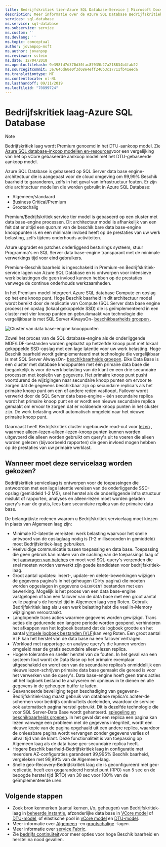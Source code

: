 ```yaml
---
title: Bedrijfskritiek tier-Azure SQL Database-Service | Microsoft Docs
description: Meer informatie over de Azure SQL Database Bedrijfskritiek-laag
services: sql-database
ms.service: sql-database
ms.subservice: service
ms.custom: ''
ms.devlang: ''
ms.topic: conceptual
author: jovanpop-msft
ms.author: jovanpop
ms.reviewer: sstein
ms.date: 12/04/2018
ms.openlocfilehash: 9e398fd7d370d30fac87035b27a218834b4fab22
ms.sourcegitcommit: 3e7646d60e0f3d68e4eff246b3c17711fb41eeda
ms.translationtype: MT
ms.contentlocale: nl-NL
ms.lasthandoff: 09/11/2019
ms.locfileid: "70899724"
---
```

# <a name="business-critical-tier---azure-sql-database"></a>Bedrijfskritiek laag-Azure SQL Database

> [!NOTE]
> Bedrijfskritiek laag wordt Premium genoemd in het DTU-aankoop model. Zie [Azure SQL database-inkoop modellen en-resources](sql-database-purchase-models.md)voor een vergelijking van het op vCore gebaseerde aankoop model met het DTU-gebaseerde aankoop model.

Azure SQL Database is gebaseerd op SQL Server data base engine-architectuur die is aangepast voor de cloud omgeving om 99,99% Beschik baarheid te garanderen, zelfs in het geval van infrastructuur fouten. Er zijn drie architectuur modellen die worden gebruikt in Azure SQL Database:
- Algemeen/standaard 
- Business Critical/Premium
- Grootschalig

Premium/Bedrijfskritiek service tier model is gebaseerd op een cluster met data base-engine processen. Dit architectuur model is afhankelijk van een feit dat er altijd een quorum van de beschik bare data base-engine knooppunten is en een minimale invloed heeft op de prestaties van uw werk belasting, zelfs tijdens onderhouds activiteiten.

Azure upgradet en patches onderliggend besturings systeem, stuur Programma's en SQL Server data base-engine transparant met de minimale verwerkings tijd voor eind gebruikers. 

Premium-Beschik baarheid is ingeschakeld in Premium-en Bedrijfskritiek-service lagen van Azure SQL Database en is ontworpen voor intensieve werk belastingen die geen invloed kunnen hebben op de prestaties vanwege de continue onderhouds werkzaamheden.

In het Premium-model integreert Azure SQL database Compute en opslag op het ene knoop punt. Hoge Beschik baarheid in dit architectuur model wordt bereikt door de replicatie van Compute (SQL Server data base engine process) en opslag (lokaal gekoppelde SSD) die is geïmplementeerd in een cluster met vier knoop punten en gebruikmaakt van technologie die vergelijkbaar is met SQL Server AlwaysOn- [beschikbaarheids groepen ](https://docs.microsoft.com/sql/database-engine/availability-groups/windows/overview-of-always-on-availability-groups-sql-server).

![Cluster van data base-engine knooppunten](media/sql-database-managed-instance/business-critical-service-tier.png)

Zowel het proces van de SQL database-engine als de onderliggende MDF/LDF-bestanden worden geplaatst op hetzelfde knoop punt met lokaal gekoppelde SSD-opslag met een lage latentie voor uw werk belasting. Hoge Beschik baarheid wordt geïmplementeerd met technologie die vergelijkbaar is met SQL Server AlwaysOn- [beschikbaarheids groepen](https://docs.microsoft.com/sql/database-engine/availability-groups/windows/overview-of-always-on-availability-groups-sql-server). Elke Data Base is een cluster met database knooppunten met één primaire data base die toegankelijk is voor de werk belasting van de klant en een drie secundaire processen met kopieën van gegevens. Het primaire knoop punt pusht voortdurend de wijzigingen naar secundaire knoop punten om ervoor te zorgen dat de gegevens beschikbaar zijn op secundaire replica's als het primaire knoop punt om een of andere reden vastloopt. Failover wordt verwerkt door de SQL Server data base-engine – één secundaire replica wordt het primaire knoop punt en er wordt een nieuwe secundaire replica gemaakt om ervoor te zorgen dat er voldoende knoop punten in het cluster zijn. De werk belasting wordt automatisch omgeleid naar het nieuwe primaire knoop punt.

Daarnaast heeft Bedrijfskritiek cluster ingebouwde read-out voor [lezen](sql-database-read-scale-out.md) , waarmee alleen-lezen-alleen-lezen-knoop punten kunnen worden uitgevoerd die alleen worden gebruikt om query's uit te voeren die alleen worden gelezen (bijvoorbeeld rapporten) die geen invloed mogen hebben op de prestaties van uw primaire werklast.

## <a name="when-to-choose-this-service-tier"></a>Wanneer moet deze servicelaag worden gekozen?

Bedrijfskritiek servicelaag is ontworpen voor de toepassingen die antwoorden met een lage latentie vereisen van de onderliggende SSD-opslag (gemiddeld 1-2 MS), snel herstel als de onderliggende infra structuur mislukt of rapporten, analyses en alleen-lezen moet worden geladen query's naar de gratis, lees bare secundaire replica van de primaire data base.

De belangrijkste redenen waarom u Bedrijfskritiek servicelaag moet kiezen in plaats van Algemeen laag zijn:
-   Minimale IO-latentie vereisten: werk belasting waarvoor het snelle antwoord van de opslaglaag nodig is (1-2 milliseconden in gemiddeld) moet Bedrijfskritiek-laag gebruiken. 
-   Veelvuldige communicatie tussen toepassing en data base. Toepassing die geen gebruik kan maken van de caching van de toepassings laag of het [aanvragen van batches](sql-database-use-batching-to-improve-performance.md) en moet veel SQL-query's verzenden die snel moeten worden verwerkt zijn goede kandidaten voor bedrijfskritiek-laag.
-   Groot aantal updates: insert-, update-en delete-bewerkingen wijzigen de gegevens pagina's in het geheugen (Dirty pagina) die moeten worden opgeslagen in gegevens `CHECKPOINT` bestanden met een bewerking. Mogelijk is het proces van een data base-engine vastgelopen of kan een failover van de data base met een groot aantal vuile pagina's de herstel tijd in Algemeen laag verg Roten. Gebruik Bedrijfskritiek laag als u een werk belasting hebt die veel in-Memory wijzigingen veroorzaakt. 
-   Langlopende trans acties waarmee gegevens worden gewijzigd. Trans acties die gedurende een langere periode worden geopend, verhinderen het afkappen van het logboek bestand dat de logboek grootte en het aantal [virtuele logboek bestanden (VLF)](https://docs.microsoft.com/sql/relational-databases/sql-server-transaction-log-architecture-and-management-guide#physical_arch)kan verg Roten. Een groot aantal VLF kan het herstel van de data base na een failover vertragen.
-   Workload met rapportage-en analyse query's die kunnen worden omgeleid naar de gratis secundaire alleen-lezen replica.
- Hogere tolerantie en sneller herstel van de fouten. In het geval van een systeem fout wordt de Data Base op het primaire exemplaar uitgeschakeld en wordt een van de secundaire replica's onmiddellijk een nieuwe lezen-schrijven primaire data base gemaakt die gereed is voor het verwerken van de query's. Data base-engine hoeft geen trans acties uit het logboek bestand te analyseren en opnieuw in te dienen en alle gegevens in de geheugen buffer te laden.
- Geavanceerde beveiliging tegen beschadiging van gegevens-Bedrijfskritiek-laag maakt gebruik van database replica's achter-de schermen voor bedrijfs continuïteits doeleinden, waardoor de service ook automatisch pagina herstel gebruikt. Dit is dezelfde technologie die voor SQL Server-Data Base wordt gehanteerd. [spiegeling en beschikbaarheids groepen](https://docs.microsoft.com/sql/sql-server/failover-clusters/automatic-page-repair-availability-groups-database-mirroring). In het geval dat een replica een pagina kan lezen vanwege een probleem met de gegevens integriteit, wordt een nieuwe kopie van de pagina opgehaald uit een andere replica, waardoor de onleesbare pagina wordt vervangen zonder gegevens verlies of uitval tijd van de klant. Deze functionaliteit is van toepassing op Algemeen laag als de data base geo-secundaire replica heeft.
- Hogere Beschik baarheid-Bedrijfskritiek laag in configuratie met meerdere AZ-configuraties garandeert 99,995% Beschik baarheid, vergeleken met 99,99% van de Algemeen-laag.
- Snelle geo-Recovery-Bedrijfskritiek laag die is geconfigureerd met geo-replicatie, heeft een gegarandeerd herstel punt (RPO) van 5 sec en de beoogde herstel tijd (RTO) van 30 sec voor 100% van de geïmplementeerde uren.

## <a name="next-steps"></a>Volgende stappen

- Zoek bron kenmerken (aantal kernen, i/o, geheugen) van Bedrijfskritiek-laag in [beheerde instantie](sql-database-managed-instance-resource-limits.md#service-tier-characteristics), afzonderlijke data base in [VCore model](sql-database-vcore-resource-limits-single-databases.md#business-critical-service-tier-for-provisioned-compute) of [DTU-model](sql-database-dtu-resource-limits-single-databases.md#premium-service-tier), of elastische pool in [vCore model](sql-database-vcore-resource-limits-elastic-pools.md#business-critical-service-tier-storage-sizes-and-compute-sizes) en [DTU-model](sql-database-dtu-resource-limits-elastic-pools.md#premium-elastic-pool-limits).
- Meer informatie over [Algemeen](sql-database-service-tier-general-purpose.md) -en [grootschalige](sql-database-service-tier-hyperscale.md) -lagen.
- Meer informatie over [service Fabric](../service-fabric/service-fabric-overview.md).
- Zie [bedrijfs continuïteit](sql-database-business-continuity.md)voor meer opties voor hoge Beschik baarheid en herstel na nood gevallen.

